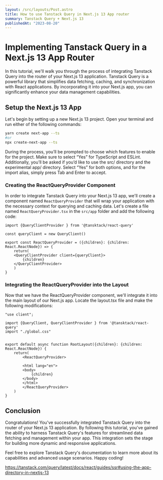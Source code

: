 ```yaml
---
layout: /src/layouts/Post.astro
title: How to use Tanstack Query in Next.js 13 App router
summary: Tanstack Query + Next.js 13
publishedAt: "2023-08-20"
---
```


# Implementing Tanstack Query in a Next.js 13 App Router

In this tutorial, we'll walk you through the process of integrating Tanstack Query into the router of your Next.js 13 application. Tanstack Query is a powerful library that simplifies data fetching, caching, and synchronization with React applications. By incorporating it into your Next.js app, you can significantly enhance your data management capabilities.

## Setup the Next.js 13 App

Let's begin by setting up a new Next.js 13 project. Open your terminal and run either of the following commands:

```bash
yarn create next-app --ts
#or
npx create-next-app --ts
```

During the process, you’ll be prompted to choose which features to enable for the project. Make sure to select “Yes” for TypeScript and ESLint. Additionally, you’ll be asked if you’d like to use the src/ directory and the experimental app/ directory. Select “Yes” for both options, and for the import alias, simply press Tab and Enter to accept.

### Creating the ReactQueryProvider Component

In order to integrate Tanstack Query into your Next.js 13 app, we'll create a component named `ReactQueryProvider` that will wrap your application with the necessary context for querying and caching data. Let's create a file named `ReactQueryProvider.tsx` in the `src/app` folder and add the following code:

```tsx
import {QueryClientProvider } from '@tansktack/react-query'

const queryClient = new QueryClient()

export const ReactQueryProvider = ({children}: {children: React.ReactNode}) => {
    return(
    <QueryClientProvider client={queryClient}>
        {children}
    </QueryClientProvider>
    )
}
```


### Integrating the ReactQueryProvider into the Layout

Now that we have the ReactQueryProvider component, we'll integrate it into the main layout of our Next.js app. Locate the layout.tsx file and make the following modifications:
```tsx
"use client";

import {QueryClient, QueryClientProvider } from '@tansktack/react-query'
import "./global.css"


export default async function RootLayout({children}: {children: React.ReactNode}) {
    return(
        <ReactQueryProvider>
        
        <html lang="en">
        <body>
            {children}
        </body>
        </html>
        </ReactQueryProvider>
    )
}
```
## Conclusion

Congratulations! You've successfully integrated Tanstack Query into the router of your Next.js 13 application. By following this tutorial, you've gained the ability to harness Tanstack Query's features for streamlined data fetching and management within your app. This integration sets the stage for building more dynamic and responsive applications.

Feel free to explore Tanstack Query's documentation to learn more about its capabilities and advanced usage scenarios. Happy coding!

https://tanstack.com/query/latest/docs/react/guides/ssr#using-the-app-directory-in-nextjs-13
